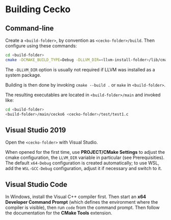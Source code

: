 # Building Cecko

## Command-line

Create a `<build-folder>`, by convention as `<cecko-folder>/build`. Then configure using these commands:

```bash
cd <build-folder>
cmake -DCMAKE_BUILD_TYPE=Debug -DLLVM_DIR=<llvm-install-folder>/lib/cmake/llvm <cecko-folder>
```

The `-DLLVM_DIR` option is usually not required if LLVM was installed as a system package.

Building is then done by invoking `cmake --build .` or `make` in `<build-folder>`. 

The resulting executables are located in `<build-folder>/main` and invoked like:

```bash
cd <build-folder>
<build-folder>/main/cecko6 <cecko-folder>/test/test1.c
```

## Visual Studio 2019

Open the `<cecko-folder>` with Visual Studio. 

When opened for the first time, use **PROJECT/CMake Settings** to adjust the cmake configuration, the `LLVM_DIR` variable in particular (see Prerequisities). The default `x64-Debug` configuration is created automatically; to use WSL, add the `WSL-GCC-Debug` configuration, adjust it if necessary and switch to it.

## Visual Studio Code

In Windows, install the Visual C++ compiler first. Then start an **x64 Developer Command Prompt** (which defines the environment where the compiler is visible), then run `code` from the command prompt. Then follow the documentation for the **CMake Tools** extension.





